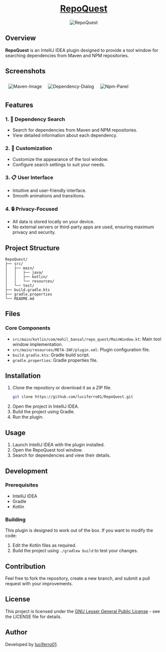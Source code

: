 
<div align="center">
<h1> <a href="https://github.com/luciferro01/RepoQuest">RepoQuest</a> </h1>

![RepoQuest](https://socialify.git.ci/luciferro01/RepoQuest/image?custom_description=Idea+Plugin+that+provides+a+tool+window+for+searching+dependencies+from+Mvn+%26+NPM+%F0%9F%9A%80&description=1&font=Raleway&language=1&name=1&owner=1&pattern=Plus&theme=Dark)
<br/>

<!-- ![Kotlin](https://img.shields.io/badge/Kotlin-0095D5?logo=kotlin&logoColor=white) -->

</div>

## Overview

**RepoQuest** is an IntelliJ IDEA plugin designed to provide a tool window for searching dependencies from Maven and NPM repositories.

[//]: # (## Screenshots)

[//]: # (![Maven-Image]&#40;https://i.postimg.cc/k5kZkZgs/Screenshot-2025-02-19-at-12-41-09-PM.png&#41;])

[//]: # (![Dependency-Dialog]&#40;https://i.postimg.cc/xdbpyR3z/Dependency-Dialog.png&#41;])

[//]: # (![Npm-Panel.png]&#40;https://i.postimg.cc/SNNZtqGq/Npm-Panel.png&#41;])

## Screenshots
<div style="display: flex; flex-wrap: wrap;">
  <img src="https://i.postimg.cc/k5kZkZgs/Screenshot-2025-02-19-at-12-41-09-PM.png" alt="Maven-Image" style="max-width: 30%; margin: 10px;">
  <img src="https://i.postimg.cc/xdbpyR3z/Dependency-Dialog.png" alt="Dependency-Dialog" style="max-width: 30%; margin: 10px;">
  <img src="https://i.postimg.cc/SNNZtqGq/Npm-Panel.png" alt="Npm-Panel" style="max-width: 30%; margin: 10px;">
</div>

## Features

### 1. 🚀 Dependency Search

- Search for dependencies from Maven and NPM repositories.
- View detailed information about each dependency.

### 2. 🎨 Customization

- Customize the appearance of the tool window.
- Configure search settings to suit your needs.

### 3. 📋 User Interface

- Intuitive and user-friendly interface.
- Smooth animations and transitions.

### 4. 🔒 Privacy-Focused

- All data is stored locally on your device.
- No external servers or third-party apps are used, ensuring maximum privacy and security.

## Project Structure

```
RepoQuest/
├── src/
│   ├── main/
│   │   ├── java/
│   │   ├── kotlin/
│   │   └── resources/
│   └── test/
├── build.gradle.kts
├── gradle.properties
└── README.md
```

## Files

### Core Components

- `src/main/kotlin/com/mohil_bansal/repo_quest/MainWindow.kt`: Main tool window implementation.
- `src/main/resources/META-INF/plugin.xml`: Plugin configuration file.
- `build.gradle.kts`: Gradle build script.
- `gradle.properties`: Gradle properties file.

## Installation

1. Clone the repository or download it as a ZIP file.
   ```bash
   git clone https://github.com/luciferro01/RepoQuest.git
   ```
2. Open the project in IntelliJ IDEA.
3. Build the project using Gradle.
4. Run the plugin.

## Usage

1. Launch IntelliJ IDEA with the plugin installed.
2. Open the RepoQuest tool window.
3. Search for dependencies and view their details.

## Development

### Prerequisites

- IntelliJ IDEA
- Gradle
- Kotlin

### Building

This plugin is designed to work out of the box. If you want to modify the code:

1. Edit the Kotlin files as required.
2. Build the project using `./gradlew build` to test your changes.

## Contribution

Feel free to fork the repository, create a new branch, and submit a pull request with your improvements.

## License

This project is licensed under the [GNU Lesser General Public License](https://www.gnu.org/licenses/lgpl-3.0.en.html) - see the LICENSE file for details.
## Author

Developed by [luciferro01](https://github.com/luciferro01/).
